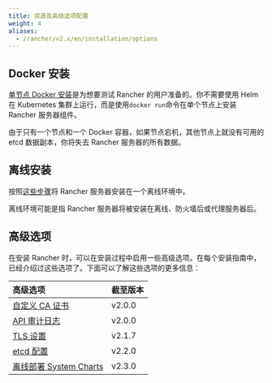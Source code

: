 ```yaml
---
title: 资源及高级选项配置
weight: 4
aliases:
  - /rancher/v2.x/en/installation/options
---
```


## Docker 安装

[单节点 Docker 安装](/docs/rancher2/installation/other-installation-methods/single-node-docker/_index)是为想要测试 Rancher 的用户准备的。你不需要使用 Helm 在 Kubernetes 集群上运行，而是使用`docker run`命令在单个节点上安装 Rancher 服务器组件。

由于只有一个节点和一个 Docker 容器，如果节点宕机，其他节点上就没有可用的 etcd 数据副本，你将失去 Rancher 服务器的所有数据。

## 离线安装

按照[这些步骤](/docs/rancher2/installation/other-installation-methods/air-gap/_index)将 Rancher 服务器安装在一个离线环境中。

离线环境可能是指 Rancher 服务器将被安装在离线、防火墙后或代理服务器后。

## 高级选项

在安装 Rancher 时，可以在安装过程中启用一些高级选项。在每个安装指南中，已经介绍过这些选项了。下面可以了解这些选项的更多信息：

| 高级选项                                                                                   | 截至版本 |
| :----------------------------------------------------------------------------------------- | :------- |
| [自定义 CA 证书](/docs/rancher2/installation/resources/custom-ca-root-certificate/_index)  | v2.0.0   |
| [API 审计日志](/docs/rancher2/installation/resources/advanced/api-audit-log/_index)        | v2.0.0   |
| [TLS 设置](/docs/rancher2/installation/resources/tls-settings/_index)                      | v2.1.7   |
| [etcd 配置](/docs/rancher2/installation/resources/advanced/etcd/_index)                    | v2.2.0   |
| [离线部署 System Charts](/docs/rancher2/installation/resources/local-system-charts/_index) | v2.3.0   |
